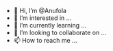 - 👋 Hi, I’m @Anufola
- 👀 I’m interested in ...
- 🌱 I’m currently learning ...
- 💞️ I’m looking to collaborate on ...
- 📫 How to reach me ...

<!---
Anufola/Anufola is a ✨ special ✨ repository because its `README.md` (this file) appears on your GitHub profile.
You can click the Preview link to take a look at your changes.
--->
